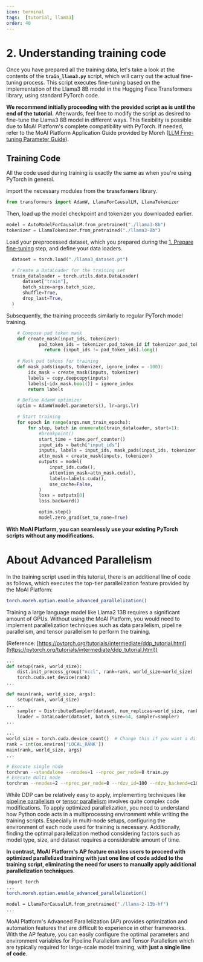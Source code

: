 ```yaml
---
icon: terminal
tags:  [tutorial, llama3]
order: 40
---
```

# 2. Understanding training code

Once you have prepared all the training data, let's take a look at the contents of the **`train_llama3.py`** script, which will carry out the actual fine-tuning process. This script executes fine-tuning based on the implementation of the Llama3 8B model in the Hugging Face Transformers library, using standard PyTorch code.

**We recommend initially proceeding with the provided script as is until the end of the tutorial.** Afterwards, feel free to modify the script as desired to fine-tune the Llama3 8B model in different ways. This flexibility is possible due to MoAI Platform's complete compatibility with PyTorch. If needed, refer to the MoAI Platform Application Guide provided by Moreh ([LLM Fine-tuning Parameter Guide](https://www.notion.so/LLM-Fine-tuning-a169bf8a667c4a0689ec2d4ff464775b?pvs=21)).


## Training Code

All the code used during training is exactly the same as when you're using PyTorch in general.

Import the necessary modules from the **`transformers`** library.

```python
from transformers import AdamW, LlamaForCausalLM, LlamaTokenizer
```

Then, load up the model checkpoint and tokenizer you downloaded earlier.

```python
model = AutoModelForCausalLM.from_pretrained("./llama3-8b")
tokenizer = LlamaTokenizer.from_pretrained("./llama3-8b")
```

Load your preprocessed dataset, which you prepared during the [1. Prepare fine-tuning](1_Prepare_Fine-tuning.md) step, and define your data loaders.


```python
  dataset = torch.load("./llama3_dataset.pt")

  # Create a DataLoader for the training set
  train_dataloader = torch.utils.data.DataLoader(
      dataset["train"],
      batch_size=args.batch_size,
      shuffle=True,
      drop_last=True,
  )
```

Subsequently, the training proceeds similarly to regular PyTorch model training.

```python
    # Compose pad token mask
    def create_mask(input_ids, tokenizer):
		    pad_token_ids = tokenizer.pad_token_id if tokenizer.pad_token_id is not None else tokenizer.eos_token_id
			  return (input_ids != pad_token_ids).long() 
			   
    # Mask pad tokens for training
    def mask_pads(inputs, tokenizer, ignore_index = -100):
        idx_mask = create_mask(inputs, tokenizer)
        labels = copy.deepcopy(inputs)
        labels[~idx_mask.bool()] = ignore_index
        return labels

    # Define AdamW optimizer
    optim = AdamW(model.parameters(), lr=args.lr)

    # Start training
    for epoch in range(args.num_train_epochs):
        for step, batch in enumerate(train_dataloader, start=1):
            #breakpoint()
            start_time = time.perf_counter()
            input_ids = batch["input_ids"]
            inputs, labels = input_ids, mask_pads(input_ids, tokenizer)
            attn_mask = create_mask(inputs, tokenizer)
            outputs = model(
                input_ids.cuda(),
                attention_mask=attn_mask.cuda(),
                labels=labels.cuda(),
                use_cache=False,
            )
            loss = outputs[0]
            loss.backward()

            optim.step()
            model.zero_grad(set_to_none=True)
```

**With MoAI Platform, you can seamlessly use your existing PyTorch scripts without any modifications.**

# About Advanced Parallelism

In the training script used in this tutorial, there is an additional line of code as follows, which executes the top-tier parallelization feature provided by the MoAI Platform:

```bash
torch.moreh.option.enable_advanced_parallelization()
```

Training a large language model like Llama2 13B requires a significant amount of GPUs. Without using the MoAI Platform, you would need to implement parallelization techniques such as data parallelism, pipeline parallelism, and tensor parallelism to perform the training.

(Reference: [https://pytorch.org/tutorials/intermediate/ddp_tutorial.html](https://pytorch.org/tutorials/intermediate/ddp_tutorial.html))


```python
...
def setup(rank, world_size):
    dist.init_process_group("nccl", rank=rank, world_size=world_size)
    torch.cuda.set_device(rank)
...

def main(rank, world_size, args):
	setup(rank, world_size)
...
	sampler = DistributedSampler(dataset, num_replicas=world_size, rank=rank)
	loader = DataLoader(dataset, batch_size=64, sampler=sampler)
...

...
world_size = torch.cuda.device_count()  # Change this if you want a different number of GPUs
rank = int(os.environ['LOCAL_RANK'])
main(rank, world_size, args)
...
```

```bash
# Execute single node 
torchrun --standalone --nnodes=1 --nproc_per_node=8 train.py
# Execute multi node 
torchrun --nnodes=2 --nproc_per_node=8 --rdzv_id=100 --rdzv_backend=c10d --rdzv_endpoint=$MASTER_ADDR:29400 train.py
```

While DDP can be relatively easy to apply, implementing techniques like [pipeline parallelism](https://pytorch.org/docs/stable/pipeline.html) or [tensor parallelism](https://pytorch.org/tutorials/intermediate/TP_tutorial.html) involves quite complex code modifications. To apply optimized parallelization, you need to understand how Python code acts in a multiprocessing environment while writing the training scripts. Especially in multi-node setups, configuring the environment of each node used for training is necessary. Additionally, finding the optimal parallelization method considering factors such as model type, size, and dataset requires a considerable amount of time.

**In contrast, MoAI Platform's AP feature enables users to proceed with optimized parallelized training with just one line of code added to the training script, eliminating the need for users to manually apply additional parallelization techniques.**


```bash
import torch
...
torch.moreh.option.enable_advanced_parallelization()

model = LlamaForCausalLM.from_pretrained("./llama-2-13b-hf")
...
```

MoAI Platform's Advanced Parallelization (AP) provides optimization and automation features that are difficult to experience in other frameworks. 
With the AP feature, you can easily configure the optimal parameters and environment variables for Pipeline Parallelism and Tensor Parallelism which are typically required for large-scale model training, with **just a single line of code**.